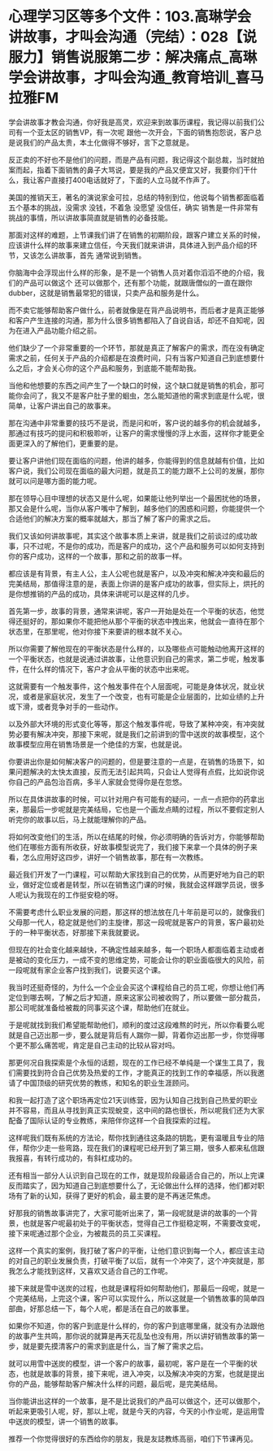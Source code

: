 # 心理学习区等多个文件：103.高琳学会讲故事，才叫会沟通（完结）：028【说服力】销售说服第二步：解决痛点_高琳学会讲故事，才叫会沟通_教育培训_喜马拉雅FM

学会讲故事才教会沟通，你好我是高灵，欢迎来到故事历课程，我记得以前我们公司有一个亚太区的销售VP，有一次呢 跟他一次开会，下面的销售抱怨说，客户总是说我们的产品太贵，本土化做得不够好，言下之意就是。

反正卖的不好也不是他们的问题，而是产品有问题，我记得这个副总裁，当时就拍案而起，指着下面销售的鼻子大骂说，要是我的产品又便宜又好，我要你们干什么，我让客户直接打400电话就好了，下面的人立马就不作声了。

美国的推销天王，著名的演说家金可拉，总结的特别到位，他说每个销售都面临着五个基本的挑战，没需求 没钱，不着急 没愿望 没信任，确实 销售是一件非常有挑战的事情，所以讲故事简直就是销售的必备技能。

那面对这样的难题，上节课我们讲了在销售的初期阶段，跟客户建立关系的时候，应该讲什么样的故事来建立信任，今天我们就来讲讲，具体进入到产品介绍的环节，又该怎么讲故事，首先 通常说到销售。

你脑海中会浮现出什么样的形象，是不是一个销售人员对着你滔滔不绝的介绍，我们的产品可以做这个 还可以做那个，还有那个功能，就跟唐僧似的一直在跟你dubber，这就是销售最常犯的错误，只卖产品和服务是什么。

而不卖它能够帮助客户做什么，前者就像是在背产品说明书，而后者才是真正能够和客户产生连接的沟通，那为什么很多销售都陷入了自说自话，却还不自知呢，因为在进入产品功能介绍之前。

他们缺少了一个非常重要的一个环节，那就是真正了解客户的需求，而在没有确定需求之前，任何关于产品的介绍都是在浪费时间，只有当客户知道自己到底想要什么之后，才会关心你的这个产品和服务，到底能不能帮助我。

当他和他想要的东西之间产生了一个缺口的时候，这个缺口就是销售的机会，那可能你会问了，我又不是客户肚子里的蛔虫，怎么能知道他的需求到底是什么呢，很简单，让客户讲出自己的故事来。

那在沟通中非常重要的技巧不是说，而是问和听，客户说的越多你的机会就越多，那通过有技巧的提问和积极聆听，让客户的需求慢慢的浮上水面，这样你才能更全面更深入的了解他们，更重要的是。

要让客户讲他们现在面临的问题，他讲的越多，你能得到的信息就越有价值，比如客户说，我们公司现在面临的最大问题，就是员工的能力跟不上公司的发展，那你就可以问是哪方面的能力呢。

那在领导心目中理想的状态又是什么呢，如果能让他列举出一个最困扰他的场景，那又会是什么呢，当你从客户嘴中了解到，越多他们的困惑和问题，你能提供一个合适他们的解决方案的概率就越大，那当了解了客户的需求之后。

我们又该如何讲故事呢，其实这个故事本质上来讲，就是我们之前谈过的成功故事，只不过呢，不是你的成功，而是客户的成功，这个产品和服务可以如何支持到你的客户成功，这样的一个故事，那和之前的故事一样。

都应该是有背景，有主人公，主人公呢也就是客户，以及冲突和解决冲突和最后的完美结局，那值得注意的是，表面上你讲的是客户成功的故事，但实际上，烘托的是你想推销的产品的成功，具体来讲呢可以是这样的几步。

首先第一步，故事的背景，通常来讲呢，客户一开始是处在一个平衡的状态，他觉得还挺好的，那如果你不能把他从那个平衡的状态中拽出来，他就会一直待在那个状态里，在那里呢，他对你接下来要讲的根本就不关心。

所以你需要了解他现在的平衡状态是什么样的，以及哪些点可能触动他离开这样的一个平衡状态，也就是说通过讲故事，让他意识到自己的需求，第二步呢，触发事件，在什么样的情况下，客户才会从平衡的状态中出来呢。

这就需要有一个触发事件，这个触发事件在个人层面呢，可能是身体状况，就业状况，或者是家庭状况，发生了一个改变，也有可能是企业层面的，比如业绩的上升或下滑，或者竞争对手的一些动作。

以及外部大环境的形式变化等等，那这个触发事件呢，导致了某种冲突，有冲突就势必要有解决冲突，那接下来呢，就是我们之前讲到的雪中送炭的故事模型，这个故事模型应用在销售场景是一个绝佳的方案，也就是说。

你要讲出你是如何解决客户的问题的，但是要注意的一点是，在销售的场景下，如果问题解决的太快太直接，反而无法引起共鸣，只会让人觉得有点假，比如说你说你自己的产品包治百病，多半人家就会觉得你是在忽悠。

所以在具体讲故事的时候，可以针对用户有可能有的疑问，一点一点把你的药拿出来，那最后一步呢就是完美结局，它也是一个画龙点睛的过程，所以不要假定别人听完你的故事以后，马上就能理解你的产品。

将如何改变他们的生活，所以在结尾的时候，你必须明确的告诉对方，你能够帮助他们在哪些方面有所收获，好故事模型说完了，我们接下来拿一个具体的例子来看，怎么应用好这四步，讲好一个销售故事，那在有一次教练。

最近我们开发了一门课程，可以帮助大家找到自己的优势，从而更好地为自己的职业，做好定位或者是转型，所以在销售这门课的时候，我就会这样跟学员说，很多人呢认为我现在的工作挺安稳的呀。

不需要考虑什么职业发展的问题，那这样的想法放在几十年前是可以的，就像我们父母那一代人，稳定就是他们的主旋律，那这一段呢就是客户的背景，客户最初处于的一种平衡状态，好那接下来我就要说。

但现在的社会变化越来越快，不确定性越来越多，每一个职场人都面临着主动或者是被动的变化压力，一成不变的思维定势，可能会让你的职业面临很大的风险，前一段呢就有家企业客户找到我们，说要买这个课。

我当时还挺奇怪的，为什么一个企业会买这个课程给自己的员工呢，你想让他们再定位到哪去啊，了解之后才知道，原来这家公司被收购了，所以要做一部分裁员，那公司呢就准备给被裁的同事买这个课，帮助他们在就业。

于是呢就找到我们希望能帮助他们，顺利的度过这段难熬的时光，所以你看要么呢就是自己迈出那一步，要么就是背后有人踹你一脚，背着你迈出那一步，你觉得哪个更不那么痛苦呢，肯定是自己主动的比较从容对吗。

那更何况自我探索是个永恒的话题，现在的工作已经不单纯是一个谋生工具了，我们需要找到符合自己优势及热爱的工作，才能真正的找到工作的幸福感，所以我邀请了中国顶级的研究优势的教练，和知名的职业生涯顾问。

和我一起打造了这个职场再定位21天训练营，因为认知自己找到自己热爱的职业并不容易，而且从寻找到真正实现蛻变，这中间的路也很长，所以呢我们还为大家配备了国际认证的专业教练，来陪伴你这样一个自我探索的过程。

这样呢我们既有系统的方法论，帮你找到通往这条路的钥匙，更有温暖且专业的陪伴，帮你少走一些弯路，现在我们的课程呢已经开到了第三期，很多人都来私信跟我报喜，有转行成功的，有斜杠成功的。

还有相当一部分人认识到自己现在的工作，就是现阶段最适合自己的，所以上完课反而踏实了，因为知道自己到底想要什么了，无论做出什么样的选择，他们都对职场有了新的认知，获得了更好的机会，最主要的是不再迷茫焦虑。

好那我的销售故事讲完了，大家可能听出来了，第一段呢就是讲的故事的一个背景，也就是客户呢最初处于的平衡状态，觉得自己工作挺稳定啊，不需要改变呢，接下来呢通过那个企业，为被裁员的员工买课程。

这样一个真实的案例，我打破了客户的平衡，让他们意识到每一个人，都应该主动的对自己的职业发展负责，打破平衡了以后，就有一个冲突了，这个冲突就是，那我怎么才能找到这样，又喜欢又适合自己的工作呢。

接下来就是雪中送炭的过程，也就是课程将如何帮助他们，那最后一段呢，就是一个完美结局，上完这个课，客户可以实现什么，所以这就是一个销售故事的简单四部曲，好那总结一下，每个人呢，都是活在自己的故事里。

如果你不知道，你的客户到底是什么样的，你的客户到底哪里痛，就没有办法跟他的故事产生共鸣，那你说的就算是再天花乱坠也没有用，所以讲好销售故事的第一步，就是要先摸清客户的需求到底是什么，当了解了需求之后。

就可以用雪中送炭的模型，讲一个客户的故事，最初呢，客户是在一个平衡的状态，也就是故事的背景，接下来呢，进入冲突，以及解决冲突的方案，也就是提出你的产品，能够帮助客户解决什么样的问题，最后呢，是完美结局。

当你能讲出这样的一个故事，是不是比说我们的产品可以做这个，还可以做那个，听起来更吸引人呢，好，那以上呢，就是今天的内容，今天的小作业呢，是运用雪中送炭的模型，讲一个销售的故事。

推荐一个你觉得很好的东西给你的朋友，我是友誌教练高丽，咱们下节课再见。